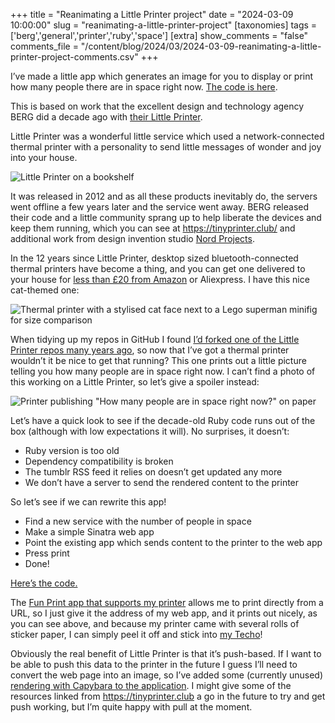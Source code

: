 +++
title = "Reanimating a Little Printer project"
date = "2024-03-09 10:00:00"
slug = "reanimating-a-little-printer-project"
[taxonomies]
tags = ['berg','general','printer','ruby','space']
[extra]
show_comments = "false"
comments_file = "/content/blog/2024/03/2024-03-09-reanimating-a-little-printer-project-comments.csv"
+++

I’ve made a little app which generates an image for you to display or print how many people there are in space right now. [The code is here](https://github.com/pipwilson/how-many-people-in-space).

This is based on work that the excellent design and technology agency BERG did a decade ago with [their Little Printer](https://www.theverge.com/2011/11/29/2596138/berg-little-printer-cloud-receipt-sized-newspaper).

Little Printer was a wonderful little service which used a network-connected thermal printer with a personality to send little messages of wonder and joy into your house.

![Little Printer on a bookshelf](/images/2024/03/little-printer.jpg)

It was released in 2012 and as all these products inevitably do, the servers went offline a few years later and the service went away. BERG released their code and a little community sprang up to help liberate the devices and keep them running, which you can see at <https://tinyprinter.club/> and additional work from design invention studio [Nord Projects](https://nordprojects.co/projects/littleprinters/).

In the 12 years since Little Printer, desktop sized bluetooth-connected thermal printers have become a thing, and you can get one delivered to your house for [less than £20 from Amazon](https://www.amazon.co.uk/Thermal-Bluetooth-Portable-Compatible-Printable/dp/B0B391KN5S?dib=eyJ2IjoiMSJ9.WLTCBrwP98pwkBcjhQ4VUFq5pnr85BV1kVbVCEgStfycW2TfXNwjrOkV1zK36ZBNdmkuXHUqlILYt9uC68lOTgZ3ivl-qA4TfXN9x7FDPRyv90bsy9Q0E0Y6vXeKNvv-gWyHpoj_W_eTgNGsxZ15uZl70wCYlvYwCtQ__d3GnfdK48NJgcLpMnlMJ2oFakUFa1mGvRQF7J9D0Id7vQoyZQy1PyqwYplgMBLG0Qbqh7A.FIF6Kh9O2BfChzMCHVaKsKwKvbCcOSn2yCzHWdmD0FU&dib_tag=se) or Aliexpress. I have this nice cat-themed one:

![Thermal printer with a stylised cat face next to a Lego superman minifig for size comparison](/images/2024/03/cat-printer.jpg)

When tidying up my repos in GitHub I found [I’d forked one of the Little Printer repos many years ago](https://github.com/pipwilson/lp-how-many-people-in-space/), so now that I’ve got a thermal printer wouldn’t it be nice to get that running? This one prints out a little picture telling you how many people are in space right now. I can’t find a photo of this working on a Little Printer, so let’s give a spoiler instead:

![Printer publishing "How many people are in space right now?" on paper](/images/2024/03/cat-print-people-in-space.jpg)

Let’s have a quick look to see if the decade-old Ruby code runs out of the box (although with low expectations it will). No surprises, it doesn’t:

- Ruby version is too old
- Dependency compatibility is broken
- The tumblr RSS feed it relies on doesn’t get updated any more
- We don’t have a server to send the rendered content to the printer

So let’s see if we can rewrite this app!

- Find a new service with the number of people in space
- Make a simple Sinatra web app
- Point the existing app which sends content to the printer to the web app
- Press print
- Done!

[Here’s the code.](https://github.com/pipwilson/how-many-people-in-space)

The [Fun Print app that supports my printer](https://play.google.com/store/apps/details?id=com.fun.mxw) allows me to print directly from a URL, so I just give it the address of my web app, and it prints out nicely, as you can see above, and because my printer came with several rolls of sticker paper, I can simply peel it off and stick into [my Techo](https://www.jetpens.com/blog/Guide-to-the-Hobonichi-Techo-Planner/pt/900)!

Obviously the real benefit of Little Printer is that it’s push-based. If I want to be able to push this data to the printer in the future I guess I’ll need to convert the web page into an image, so I’ve added some (currently unused) [rendering with Capybara to the application](https://github.com/pipwilson/how-many-people-in-space/blob/production/screenshot.rb). I might give some of the resources linked from <https://tinyprinter.club> a go in the future to try and get push working, but I’m quite happy with pull at the moment.
